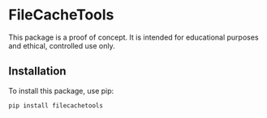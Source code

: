 # FileCacheTools

This package is a proof of concept. It is intended for educational purposes and ethical, controlled use only.


## Installation

To install this package, use pip:

```bash
pip install filecachetools
```
